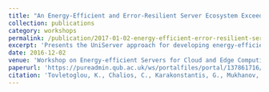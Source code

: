 ```yaml
---
title: "An Energy-Efficient and Error-Resilient Server Ecosystem Exceeding Conservative Scaling Limits"
collection: publications
category: workshops
permalink: /publication/2017-01-02-energy-efficient-error-resilient-server-ecosystem
excerpt: 'Presents the UniServer approach for developing energy-efficient micro-servers that exceed conservative scaling boundaries through novel mechanisms across all design stack layers, including hardware heterogeneity exploitation and fault tolerance enhancement.'
date: 2016-12-02
venue: 'Workshop on Energy-efficient Servers for Cloud and Edge Computing (EnESCE 2017)'
paperurl: 'https://pureadmin.qub.ac.uk/ws/portalfiles/portal/137861716/ENeSCE_2017_paper_8.pdf'
citation: 'Tovletoglou, K., Chalios, C., Karakonstantis, G., Mukhanov, L., Vandierendonck, H., Nikolopoulos, D., Koutsovasilis, P., Maroudas, M., Antonopoulos, C., Kalogirou, C., Bellas, N., Lalis, S., Rafique, M. M., Venugopal, S., Prat-Perez, A., Diavastos, A., Hadjilambrou, Z., Nikolaou, P., Sazeides, Y., Trancoso, P., Papadimitriou, G., Kaliorakis, M., Chatzidimitriou, A., & Gizopoulos, D. (2016). &quot;An Energy-Efficient and Error-Resilient Server Ecosystem Exceeding Conservative Scaling Limits.&quot; In <i>Workshop on Energy-efficient Servers for Cloud and Edge Computing 2017</i>.'
---
```

